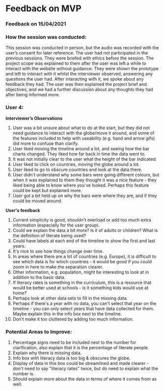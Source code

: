 # Feedback on MVP
### Feedback on 15/04/2021

### How the session was conducted:
This session was conducted in person, but the audio was recorded with the user’s consent for later reference. The user had not participated in the previous sessions. They were briefed with ethics before the session. The project scope was explained to them after the user was left a while to interact with the website without guidance. They were shown the prototype and left to interact with it whilst the interviewer observed, answering any questions the user had. After interacting with it, we spoke about any feedback they had. The user was then explained the project brief and objectives, and we had a further discussion about any thoughts they had after being informed more.

### User 4:
**Interviewer’s Observations**

1. User was a bit unsure about what to do at the start, but they did not need guidance to interact with the globe/move it around, and some of the features included to help with useability (e.g. hand and arrow gifs) did more to confuse than clarify.
3. User liked moving the timeline around a lot, and seeing how the bar charts changed. They liked how far back in time the data went to.
4. It was not initially clear to the user what the height of the bar indicated.
5. User liked to click on countries, moving the globe around a lot.
6. User liked to go to obscure countries and look at the data there.
7. User didn't understand why some bars were going different colours, but when it was explained to them they thought it was a nice feature - they liked being able to know where you've looked. Perhaps this feature could be kept but explained more.
8. User got a bit held up on why the bars were where they are, and if they could be moved around.


**User's feedback**

1. Current simplicity is good, shouldn't overload or add too much extra information (especially for the user group).
2. Could we explain the data a bit more? Is it of adults or children? What is the definition of literate being used?
3. Could have labels at each end of the timeline to show the first and last years.
4. It's nice to see how things change over time.
5. In areas where there are a lot of countries (e.g. Europe), it is difficult to see which data is for which countries - it would be good if you could zoom in here to make the separation clearer.
6. Other information, e.g. population, might be interesting to look at in addition to the basic data.
7. If literacy rates is something in the curriculum, this is a resource that would be better used at schools - is it something kids would use at home?
8. Perhaps look at other data sets to fill in the missing data.
9. Perhaps if there's a year with no data, you can't select that year on the timeline - you can only select years that have data collected for them. Maybe explain this in the info box next to the timeline.
10. Don't make it too cluttered by adding too much information.

### Potential Areas to Improve:
1. Percentage signs need to be included next to the number for clarification, also explain that it is the percentage of literate people.
2. Explain why there is missing data.
3. Info box with literacy data is too big & obscures the globe.
4. Display of data in this box could be streamlined and made clearer - don't need to say "literacy rates" twice, but do need to explain what the number is.
5. Should explain more about the data in terms of where it comes from as well.
